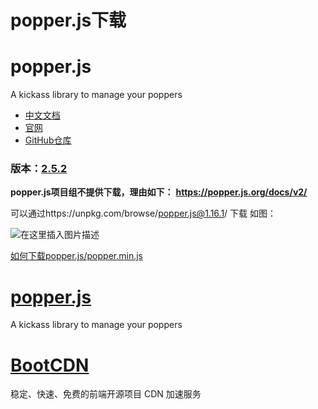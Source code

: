 # popper.js下载

# popper.js

A kickass library to manage your poppers

-  [中文文档](https://popperjs.bootcss.com/)
-  [官网](https://popper.js.org/) 
-  [GitHub仓库](git+https://github.com/popperjs/popper-core.git)

### 版本：[2.5.2](https://www.bootcdn.cn/popper.js/2.5.2/)





**popper.js项目组不提供下载，理由如下：**
**https://popper.js.org/docs/v2/**

可以通过https://unpkg.com/browse/popper.js@1.16.1/ 下载
如图：

![在这里插入图片描述](https://img-blog.csdnimg.cn/20200616184154952.png?x-oss-process=image/watermark,type_ZmFuZ3poZW5naGVpdGk,shadow_10,text_aHR0cHM6Ly9ibG9nLmNzZG4ubmV0L3JveWV3b24=,size_16,color_FFFFFF,t_70)





 [如何下载popper.js/popper.min.js](https://blog.csdn.net/royewon/article/details/106793019)

# [popper.js](https://www.bootcdn.cn/popper.js/)

A kickass library to manage your poppers

# [BootCDN](https://www.bootcdn.cn/)

稳定、快速、免费的前端开源项目 CDN 加速服务